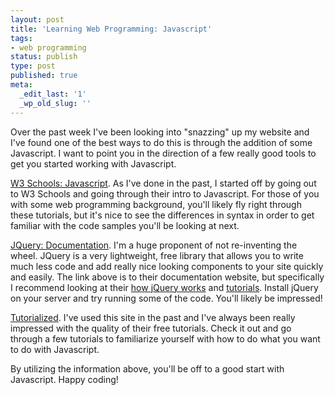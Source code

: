 ```yaml
---
layout: post
title: 'Learning Web Programming: Javascript'
tags:
- web programming
status: publish
type: post
published: true
meta:
  _edit_last: '1'
  _wp_old_slug: ''
---
```

Over the past week I've been looking into "snazzing" up my website and I've found one of the best ways to do this is through the addition of some Javascript. I want to point you in the direction of a few really good tools to get you started working with Javascript.

[W3 Schools: Javascript](http://www.w3schools.com/js/default.asp). As I've done in the past, I started off by going out to W3 Schools and going through their intro to Javascript. For those of you with some web programming background, you'll likely fly right through these tutorials, but it's nice to see the differences in syntax in order to get familiar with the code samples you'll be looking at next.

[JQuery: Documentation](http://docs.jquery.com/Main_Page). I'm a huge proponent of not re-inventing the wheel. JQuery is a very lightweight, free library that allows you to write much less code and add really nice looking components to your site quickly and easily. The link above is to their documentation website, but specifically I recommend looking at their [how jQuery works](http://docs.jquery.com/How_jQuery_Works) and [tutorials](http://docs.jquery.com/Tutorials). Install jQuery on your server and try running some of the code. You'll likely be impressed!

[Tutorialized](http://www.tutorialized.com/tutorials/Javascript/1). I've used this site in the past and I've always been really impressed with the quality of their free tutorials. Check it out and go through a few tutorials to familiarize yourself with how to do what you want to do with Javascript.

By utilizing the information above, you'll be off to a good start with Javascript. Happy coding!
